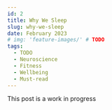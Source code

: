 ```yaml
---
id: 2
title: Why We Sleep
slug: why-we-sleep
date: February 2023
# img: 'feature-images/' # TODO
tags:
  - TODO
  - Neuroscience
  - Fitness
  - Wellbeing
  - Must-read
---
```


This post is a work in progress

<!--more-->

